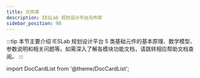 ```yaml
---
title: 元件库
description: IESLab 规划设计平台元件库
sidebar_position: 90
---
```


:::tip
本节主要介绍 IESLab 规划设计平台 5 类基础元件的基本原理、数学模型、参数说明和相关问题等。如需深入了解各模块功能文档，请跳转相应帮助文档查阅。
:::

import DocCardList from '@theme/DocCardList';

<DocCardList />